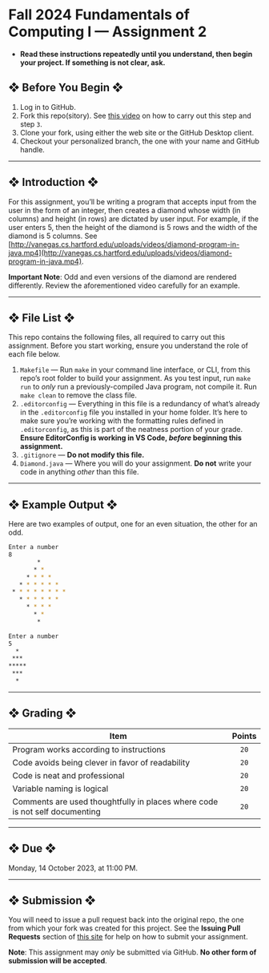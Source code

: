 # Fall 2024 Fundamentals of Computing I — Assignment 2

* **Read these instructions repeatedly until you understand, then begin your project. If something is not clear, ask.**

## ❖ Before You Begin ❖

1. Log in to GitHub.
2. Fork this repo(sitory). See [this video](http://code-warrior.github.io/tutorials/git/github/forking-and-cloning-at-the-github-web-site/) on how to carry out this step and step `3`.
3. Clone your fork, using either the web site or the GitHub Desktop client.
4. Checkout your personalized branch, the one with your name and GitHub handle.

---

## ❖ Introduction ❖

For this assignment, you’ll be writing a program that accepts input from the user in the form of an integer, then creates a diamond whose width (in columns) and height (in rows) are dictated by user input. For example, if the user enters 5, then the height of the diamond is 5 rows and the width of the diamond is 5 columns. See [http://vanegas.cs.hartford.edu/uploads/videos/diamond-program-in-java.mp4](http://vanegas.cs.hartford.edu/uploads/videos/diamond-program-in-java.mp4).

**Important Note**: Odd and even versions of the diamond are rendered differently. Review the aforementioned video carefully for an example.

---

## ❖ File List ❖

This repo contains the following files, all required to carry out this assignment. Before you start working, ensure you understand the role of each file below.

01. `Makefile` — Run `make` in your command line interface, or CLI, from this repo’s root folder to build your assignment. As you test input, run `make run` to _only_ run a previously-compiled Java program, not compile it. Run `make clean` to remove the class file.
02. `.editorconfig` — Everything in this file is a redundancy of what’s already in the `.editorconfig` file you installed in your home folder. It’s here to make sure you’re working with the formatting rules defined in `.editorconfig`, as this is part of the neatness portion of your grade. **Ensure EditorConfig is working in VS Code, _before_ beginning this assignment.**
03. `.gitignore` — **Do not modify this file.**
04. `Diamond.java` — Where you will do your assignment. **Do not** write your code in anything _other_ than this file.

---

## ❖ Example Output ❖

Here are two examples of output, one for an even situation, the other for an odd.

```bash
Enter a number
8
        *
       * *
     * * * *
   * * * * * *
 * * * * * * * *
   * * * * * *
     * * * *
       * *
        *

Enter a number
5
  *
 ***
*****
 ***
  *
```

---

## ❖ Grading ❖

| Item                                                                        | Points  |
|-----------------------------------------------------------------------------|:-------:|
| Program works according to instructions                                     | `20`    |
| Code avoids being clever in favor of readability                            | `20`    |
| Code is neat and professional                                               | `20`    |
| Variable naming is logical                                                  | `20`    |
| Comments are used thoughtfully in places where code is not self documenting | `20`    |

---

## ❖ Due ❖

Monday, 14 October 2023, at 11:00 PM.

---

## ❖ Submission ❖

You will need to issue a pull request back into the original repo, the one from which your fork was created for this project. See the **Issuing Pull Requests** section of [this site](http://code-warrior.github.io/tutorials/git/github/index.html) for help on how to submit your assignment.

**Note**: This assignment may _only_ be submitted via GitHub. **No other form of submission will be accepted**.
